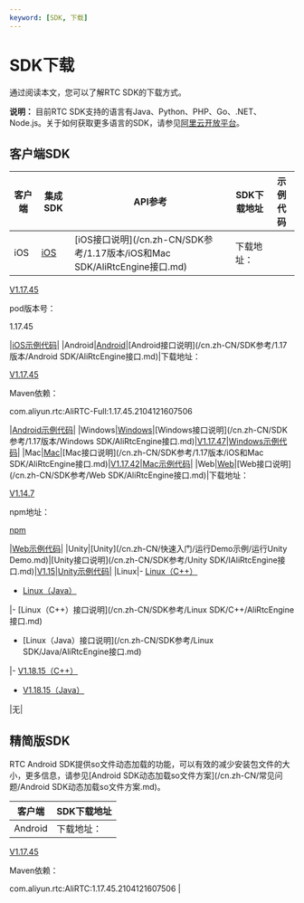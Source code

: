 ```yaml
---
keyword: [SDK, 下载]
---
```


# SDK下载

通过阅读本文，您可以了解RTC SDK的下载方式。

**说明：** 目前RTC SDK支持的语言有Java、Python、PHP、Go、.NET、Node.js。关于如何获取更多语言的SDK，请参见[阿里云开放平台](https://open.aliyun.com/sdk?product=rtc)。

## 客户端SDK

|客户端|集成SDK|API参考|SDK下载地址|示例代码|
|---|-----|-----|-------|----|
|iOS|[iOS](/cn.zh-CN/快速入门/集成客户端SDK/iOS.md)|[iOS接口说明](/cn.zh-CN/SDK参考/1.17版本/iOS和Mac SDK/AliRtcEngine接口.md)|下载地址：

[V1.17.45](https://alivc-demo-cms.alicdn.com/versionProduct/sourceCode/rtc/1.17.45/AliRTCSdk_1.17.45(iOS).zip)

pod版本号：

1.17.45

|[iOS示例代码](https://github.com/aliyunvideo/AliRtcAppSample_iOS)|
|Android|[Android](/cn.zh-CN/快速入门/集成客户端SDK/Android.md)|[Android接口说明](/cn.zh-CN/SDK参考/1.17版本/Android SDK/AliRtcEngine接口.md)|下载地址：

[V1.17.45](https://alivc-demo-cms.alicdn.com/versionProduct/sourceCode/rtc/1.17.45/AliRTCSdk_1.17.45(Android).zip)

Maven依赖：

com.aliyun.rtc:AliRTC-Full:1.17.45.2104121607506

|[Android示例代码](https://github.com/aliyunvideo/AliRtcAppSample_Android)|
|Windows|[Windows](/cn.zh-CN/快速入门/集成客户端SDK/Windows.md)|[Windows接口说明](/cn.zh-CN/SDK参考/1.17版本/Windows SDK/AliRtcEngine接口.md)|[V1.17.47](https://alivc-demo-cms.alicdn.com/versionProduct/sourceCode/rtc/1.17.47/AliRTCSdk_1.17.47(Windows).zip)|[Windows示例代码](https://github.com/aliyunvideo/AliRtcAppSample_Windows/tree/master/MFC%20Demo)|
|Mac|[Mac](/cn.zh-CN/快速入门/集成客户端SDK/Mac.md)|[Mac接口说明](/cn.zh-CN/SDK参考/1.17版本/iOS和Mac SDK/AliRtcEngine接口.md)|[V1.17.42](https://alivc-demo-cms.alicdn.com/versionProduct/sourceCode/rtc/1.17.42/AliRTCSdk_1.17.42(Mac).zip)|[Mac示例代码](https://github.com/aliyunvideo/AliRtcAppSample_Mac)|
|Web|[Web](/cn.zh-CN/快速入门/集成客户端SDK/Web.md)|[Web接口说明](/cn.zh-CN/SDK参考/Web SDK/AliRtcEngine接口.md)|下载地址：

[V1.14.7](https://alivc-demo-cms.alicdn.com/versionProduct/sourceCode/rtc/web/aliyun-webrtc-sdk-1.14.7.js.zip)

npm地址：

[npm](https://www.npmjs.com/package/aliyun-webrtc-sdk)

|[Web示例代码](https://alivc-demo-cms.alicdn.com/versionProduct/sourceCode/rtc/web/AliRTC-WebSample.zip)|
|Unity|[Unity](/cn.zh-CN/快速入门/运行Demo示例/运行Unity Demo.md)|[Unity接口说明](/cn.zh-CN/SDK参考/Unity SDK/IAliRtcEngine接口.md)|[V1.15](http://docs-aliyun.cn-hangzhou.oss.aliyun-inc.com/assets/attach/137418/cn_zh/1589335526814/alirtc_unity_sdk_1.15.0_release.zip)|[Unity示例代码](https://github.com/aliyunvideo/AliRtcAppSample_Unity)|
|Linux|-   [Linux（C++）](/cn.zh-CN/快速入门/集成客户端SDK/Linux/C++.md)
-   [Linux（Java）](/cn.zh-CN/快速入门/集成客户端SDK/Linux/Java.md)

|-   [Linux（C++）接口说明](/cn.zh-CN/SDK参考/Linux SDK/C++/AliRtcEngine接口.md)
-   [Linux（Java）接口说明](/cn.zh-CN/SDK参考/Linux SDK/Java/AliRtcEngine接口.md)

|-   [V1.18.15（C++）](https://alivc-demo-cms.alicdn.com/versionProduct/sourceCode/rtc/linux/Release_1.18.15.2103302_cpp.zip)
-   [V1.18.15（Java）](https://alivc-demo-cms.alicdn.com/versionProduct/sourceCode/rtc/linux/Release_1.18.15.2103302_java.zip)

|无|

## 精简版SDK

RTC Android SDK提供so文件动态加载的功能，可以有效的减少安装包文件的大小，更多信息，请参见[Android SDK动态加载so文件方案](/cn.zh-CN/常见问题/Android SDK动态加载so文件方案.md)。

|客户端|SDK下载地址|
|---|-------|
|Android|下载地址：

[V1.17.45](https://alivc-demo-cms.alicdn.com/versionProduct/sourceCode/rtc/1.17.45/AliRTCSdk_1.17.45(Android_arr_so).zip)

Maven依赖：

com.aliyun.rtc:AliRTC:1.17.45.2104121607506 |

